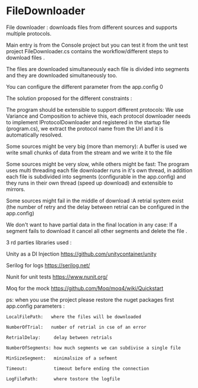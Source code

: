 # FileDownloader
File downloader : downloads files from different sources and supports multiple protocols.

Main entry is from the Console project but you can test it from the unit test project
FileDownloader.cs contains the workflow/different steps to download files .

The files are downloaded simultaneously each file is divided into segments and they are downloaded simultaneously too.

You can configure the different parameter from the app.config 0

The solution proposed for the different constraints :

The program should be extensible to support different protocols: We use Variance and Composition to achieve this, each protocol downloader needs to implement IProtocolDownloader and registered in the startup file (program.cs), we extract the protocol name from the Url and it is automatically resolved.

Some sources might be very big (more than memory): A buffer is used we write small chunks of data from the  stream and we write it to the file 

Some sources might be very slow, while others might be fast: The program uses multi threading each file downloader runs in it's own thread, in addition each file is subdivided into segments (configurable in the app.config) and they runs in their own thread (speed up download) and extensible to mirrors.

Some sources might fail in the middle of download :A retrial system exist (the number of retry and the delay between retrial can be configured in the app.config)

We don't want to have partial data in the final location in any case: If a segment fails to download it cancel all other segments and delete the file .

3 rd parties libraries used :

Unity as a DI Injection  https://github.com/unitycontainer/unity

Serilog for logs https://serilog.net/

Nunit for unit tests https://www.nunit.org/

Moq for the mock https://github.com/Moq/moq4/wiki/Quickstart

ps: when you use the project please restore the nuget packages first
app.config parameters :

    LocalFilePath:   where the files will be downloaded
    
    NumberOfTrial:   number of retrial in cse of an error
    
    RetrialDelay:     delay between retrials
    
    NumberOfSegments: how much segments we can subdivise a single file
    
    MinSizeSegment:   minimalsize of a sefment
    
    Timeout:          timeout before ending the connection 
    
    LogFilePath:      where tostore the logfile


